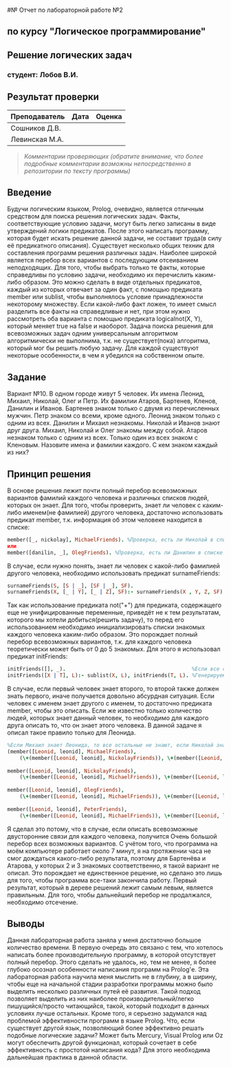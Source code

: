 #№ Отчет по лабораторной работе №2
## по курсу "Логическое программирование"

## Решение логических задач

### студент: Лобов В.И.

## Результат проверки

| Преподаватель     | Дата         |  Оценка       |
|-------------------|--------------|---------------|
| Сошников Д.В. |              |               |
| Левинская М.А.|              |               |

> *Комментарии проверяющих (обратите внимание, что более подробные комментарии возможны непосредственно в репозитории по тексту программы)*


## Введение

Будучи логическим языком, Prolog, очевидно, является отличным средством для поиска решения логических задач. Факты, соответствующие условию задачи, могут быть легко записаны в виде утверждений логики предикатов. После этого написать программу, которая будет искать решение данной задачи, не составит труда(в силу её предикатного описания). Существует несколько общих техник для составления программ решения различных задач. Наиболее широкой является перебор всех вариантов с последующим отсеиванием неподходящих. Для того, чтобы выбрать только те факты, которые справедливы по условию задачи, необходимо их перечислить каким-либо образом. Это можно сделать в виде отдельных предикатов, каждый из которых отвечает за один факт, с помощью предиката member или sublist, чтобы выполнялось условие принадлежности некоторому множеству. Если какой-либо факт ложен, то имеет смысл разделить все факты на справедливые и нет, при этом нужно рассмотреть оба варианта с помощью предиката logicalnot(X, Y), который меняет true на false и наоборот. Задача поиска решения для всевозможных задач одним универсальным алгоритмом алгоритмически не выполнима, т.к. не существует(пока) алгоритма, который мог бы решить любую задачу. Для каждой существуют некоторые особенности, в чем я убедился на собственном опыте. 

## Задание
Вариант №10.
В одном городе живут 5 человек. Их имена Леонид, Михаил, Николай, Олег и Петр. Их фамилии Атаров, Бартенев, Кленов, Данилин и Иванов. Бартенев знаком только с двумя из перечисленных мужчин. Петр знаком со всеми, кроме одного. Леонид знаком только с одним из всех. Данилин и Михаил незнакомы. Николай и Иванов знают друг друга. Михаил, Николай и Олег знакомы между собой. Атаров незнаком только с одним из всех. Только один из всех знаком с Кленовым. Назовите имена и фамилии каждого. С кем знаком каждый из них?

## Принцип решения

В основе решения лежит почти полный перебор всевозможных вариантов фамилий каждого человека и различных списков людей, которых он знает.
Для того, чтобы проверить, знает ли человек с каким-либо именем(не фамилией) другого человека, достаточно использовать предикат member, т.к. информация об этом человеке находится в списке:
```prolog
member([_, nickolay], MichaelFriends). %Проверка, есть ли Николай в списке знакомых Михаила
или
member([danilin, _], OlegFriends). %Проверка, есть ли Данилин в списке знакомых Олега
```

В случае, если нужно понять, знает ли человек с какой-либо фамилией другого человека, необходимо использовать предикат surnameFriends:
```prolog
surnameFriends(S, [S | _], [SF | _], SF).                               %S - фамилия человека. Если такая фамилия унифицирована с фамилией из общего списка фамилий, то 
surnameFriends(X, [_ | Y], [_ | Z], SF):- surnameFriends(X , Y, Z, SF). %соответствующий список знакомых SF принадлежит этому человеку.
```

Так как использование предиката not("\+") для предиката, содержащего еще не унифицированные переменные, приведёт не к тем результатам, которого мы хотели добиться(решить задачу), то перед его использованием необходимо инициализировать списки знакомых каждого человека каким-либо образом. Это порождает полный перебор всевозможных вариантов, т.к. для каждого человека теоретически может быть от 0 до 5 знакомых. Для этого я использовал предикат initFriends:
```prolog
initFriends([], _).                                         %Если все списки уже проинициализированы, то выходим из рекурсии
initFriends([X | T], L):- sublist(X, L), initFriends(T, L). %Генерируем для списка X набор людей, которых человек, привязанный к этому списку, знает, дальше генерируем для всех оставшихся
```

В случае, если первый человек знает второго, то второй также должен знать первого, иначе получается довольно абсурдная ситуация. Если человек с именем знает другого с именем, то достаточно предиката member, чтобы это описать. Если же известно только количество людей, которых знает данный человек, то необходимо для каждого друга описать то, что он знает этого человека. В данной задаче я описал такое правило только для Леонида.
```prolog
%Если Михаил знает Леонида, то все остальные не знают, если Николай знает и т.д...
(member([Leonid, leonid], MichaelFriends),
    (\+(member([Leonid, leonid], NickolayFriends)), \+(member([Leonid, leonid], OlegFriends)), \+(member([Leonid, leonid], PeterFriends)));
    
member([Leonid, leonid], NickolayFriends),
    (\+(member([Leonid, leonid], MichaelFriends)), \+(member([Leonid, leonid], OlegFriends)), \+(member([Leonid, leonid], PeterFriends)));
    
member([Leonid, leonid], OlegFriends),
    (\+(member([Leonid, leonid], MichaelFriends)), \+(member([Leonid, leonid], NickolayFriends)), \+(member([Leonid, leonid], PeterFriends)));
    
member([Leonid, leonid], PeterFriends),
    (\+(member([Leonid, leonid], MichaelFriends)), \+(member([Leonid, leonid], NickolayFriends)), \+(member([Leonid, leonid], OlegFriends)))),
```
Я сделал это потому, что в случае, если описать всевозможные двусторонние связи для каждого человека, получится Очень большой перебор всех возможных вариантов. С учётом того, что программа на моём компьютере работает около 7 минут, я на протяжении часа не смог дождаться какого-либо результата, поэтому для Бартенёва и Атарова, у которых 2 и 3 знакомых соответственно, я такой вариант не описал. Это порождает не единственное решение, но сделано это лишь для того, чтобы программа все-таки закончила работу. Первый результат, который в дереве решений лежит самым левым, является правильным. Для того, чтобы дальнейший перебор не продалжался, необходимо отсечение.

## Выводы

Данная лабораторная работа заняла у меня достаточно большое количество времени. В первую очередь это связано с тем, что хотелось написать более производительную программу, в которой отсутствует полный перебор. Этого сделать не удалось, но, тем не менее, я более глубоко осознал особенности написания программ на Prolog'е. Эта лабораторная работа научила меня мыслить не в глубину, а в ширину, чтобы еще на начальной стадии разработки программы можно было выделить несколько различных путей её развития. Такой подход позволяет выделить из них наиболее производительный/легко пишущийся/просто читающийся, такой, который подходит в данных условиях лучше остальных. Кроме того, я серьезно задумался над проблемой эффективности программ в языке Prolog. Что, если существует другой язык, позволяющий более эффективно решать подобные логические задачи? Может быть Mercury, Visual Prolog или Oz могут обеспечить другой функционал, который сочетает в себе эффективность с простотой написания кода? Для этого необходима дальнейшая практика в данной области.




